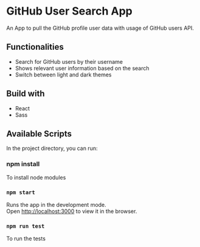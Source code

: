 # GitHub User Search App

An App to pull the GitHub profile user data with usage of GitHub users API.

## Functionalities

- Search for GitHub users by their username
- Shows relevant user information based on the search
- Switch between light and dark themes

## Build with

- React
- Sass

## Available Scripts

In the project directory, you can run:

### npm install

To install node modules

### `npm start`

Runs the app in the development mode.<br>
Open [http://localhost:3000](http://localhost:3000) to view it in the browser.

### `npm run test`

To run the tests
